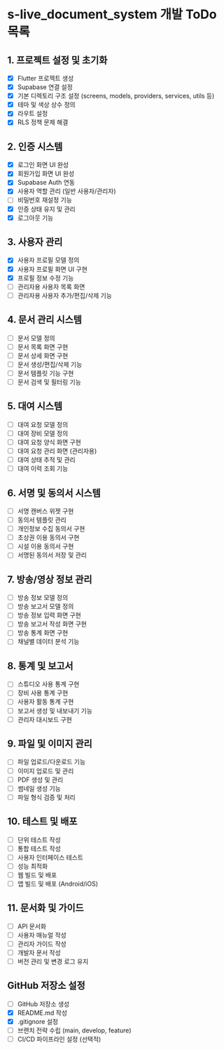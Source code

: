 # s-live_document_system 개발 ToDo 목록

## 1. 프로젝트 설정 및 초기화
- [x] Flutter 프로젝트 생성
- [x] Supabase 연결 설정
- [x] 기본 디렉토리 구조 설정 (screens, models, providers, services, utils 등)
- [x] 테마 및 색상 상수 정의
- [x] 라우트 설정
- [x] RLS 정책 문제 해결

## 2. 인증 시스템
- [x] 로그인 화면 UI 완성
- [x] 회원가입 화면 UI 완성
- [x] Supabase Auth 연동
- [x] 사용자 역할 관리 (일반 사용자/관리자)
- [ ] 비밀번호 재설정 기능
- [x] 인증 상태 유지 및 관리
- [x] 로그아웃 기능

## 3. 사용자 관리
- [x] 사용자 프로필 모델 정의
- [x] 사용자 프로필 화면 UI 구현
- [x] 프로필 정보 수정 기능
- [ ] 관리자용 사용자 목록 화면
- [ ] 관리자용 사용자 추가/편집/삭제 기능

## 4. 문서 관리 시스템
- [ ] 문서 모델 정의
- [ ] 문서 목록 화면 구현
- [ ] 문서 상세 화면 구현
- [ ] 문서 생성/편집/삭제 기능
- [ ] 문서 템플릿 기능 구현
- [ ] 문서 검색 및 필터링 기능

## 5. 대여 시스템
- [ ] 대여 요청 모델 정의
- [ ] 대여 장비 모델 정의
- [ ] 대여 요청 양식 화면 구현
- [ ] 대여 요청 관리 화면 (관리자용)
- [ ] 대여 상태 추적 및 관리
- [ ] 대여 이력 조회 기능

## 6. 서명 및 동의서 시스템
- [ ] 서명 캔버스 위젯 구현
- [ ] 동의서 템플릿 관리
- [ ] 개인정보 수집 동의서 구현
- [ ] 초상권 이용 동의서 구현
- [ ] 시설 이용 동의서 구현
- [ ] 서명된 동의서 저장 및 관리

## 7. 방송/영상 정보 관리
- [ ] 방송 정보 모델 정의
- [ ] 방송 보고서 모델 정의
- [ ] 방송 정보 입력 화면 구현
- [ ] 방송 보고서 작성 화면 구현
- [ ] 방송 통계 화면 구현
- [ ] 채널별 데이터 분석 기능

## 8. 통계 및 보고서
- [ ] 스튜디오 사용 통계 구현
- [ ] 장비 사용 통계 구현
- [ ] 사용자 활동 통계 구현
- [ ] 보고서 생성 및 내보내기 기능
- [ ] 관리자 대시보드 구현

## 9. 파일 및 이미지 관리
- [ ] 파일 업로드/다운로드 기능
- [ ] 이미지 업로드 및 관리
- [ ] PDF 생성 및 관리
- [ ] 썸네일 생성 기능
- [ ] 파일 형식 검증 및 처리

## 10. 테스트 및 배포
- [ ] 단위 테스트 작성
- [ ] 통합 테스트 작성
- [ ] 사용자 인터페이스 테스트
- [ ] 성능 최적화
- [ ] 웹 빌드 및 배포
- [ ] 앱 빌드 및 배포 (Android/iOS)

## 11. 문서화 및 가이드
- [ ] API 문서화
- [ ] 사용자 매뉴얼 작성
- [ ] 관리자 가이드 작성
- [ ] 개발자 문서 작성
- [ ] 버전 관리 및 변경 로그 유지

## GitHub 저장소 설정
- [ ] GitHub 저장소 생성
- [x] README.md 작성
- [x] .gitignore 설정
- [ ] 브랜치 전략 수립 (main, develop, feature)
- [ ] CI/CD 파이프라인 설정 (선택적)
